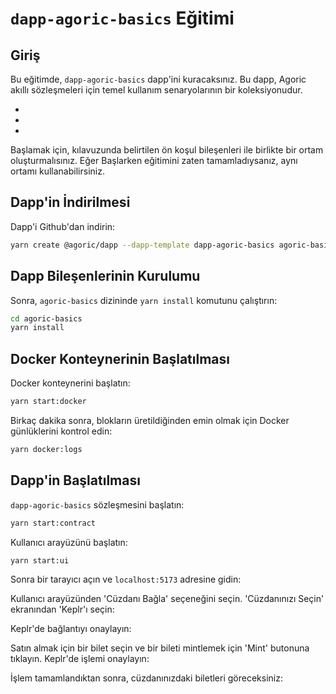 # `dapp-agoric-basics` Eğitimi

## Giriş

Bu eğitimde, `dapp-agoric-basics` dapp'ini kuracaksınız. Bu dapp, Agoric akıllı sözleşmeleri için temel kullanım senaryolarının bir koleksiyonudur.

- 
- 
- 

Başlamak için,  kılavuzunda belirtilen ön koşul bileşenleri ile birlikte bir ortam oluşturmalısınız. Eğer Başlarken eğitimini zaten tamamladıysanız, aynı ortamı kullanabilirsiniz.

## Dapp'in İndirilmesi

Dapp'i Github'dan indirin:

```bash
yarn create @agoric/dapp --dapp-template dapp-agoric-basics agoric-basics
```

## Dapp Bileşenlerinin Kurulumu

Sonra, `agoric-basics` dizininde `yarn install` komutunu çalıştırın:

```bash
cd agoric-basics
yarn install
```

## Docker Konteynerinin Başlatılması

Docker konteynerini başlatın:

```bash
yarn start:docker
```

Birkaç dakika sonra, blokların üretildiğinden emin olmak için Docker günlüklerini kontrol edin:

```bash
yarn docker:logs
```

## Dapp'in Başlatılması

`dapp-agoric-basics` sözleşmesini başlatın:

```bash
yarn start:contract
```

Kullanıcı arayüzünü başlatın:

```bash
yarn start:ui
```

Sonra bir tarayıcı açın ve `localhost:5173` adresine gidin:


Kullanıcı arayüzünden 'Cüzdanı Bağla' seçeneğini seçin. 'Cüzdanınızı Seçin' ekranından 'Keplr'ı seçin:


Keplr'de bağlantıyı onaylayın:


Satın almak için bir bilet seçin ve bir bileti mintlemek için 'Mint' butonuna tıklayın. Keplr'de işlemi onaylayın:


İşlem tamamlandıktan sonra, cüzdanınızdaki biletleri göreceksiniz:
